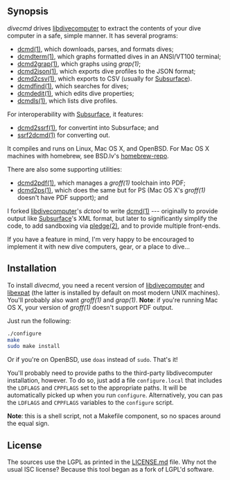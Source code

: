 ## Synopsis

*divecmd* drives [libdivecomputer](http://www.libdivecomputer.org) to
extract the contents of your dive computer in a safe, simple manner.  It
has several programs: 

- [dcmd(1)](https://kristaps.bsd.lv/divecmd/dcmd.1.html), which
  downloads, parses, and formats dives;
- [dcmdterm(1)](https://kristaps.bsd.lv/divecmd/dcmdterm.1.html),
  which graphs formatted dives in an ANSI/VT100 terminal;
- [dcmd2grap(1)](https://kristaps.bsd.lv/divecmd/dcmd2grap.1.html),
  which graphs using *grap(1)*; 
- [dcmd2json(1)](https://kristaps.bsd.lv/divecmd/dcmd2json.1.html),
  which exports dive profiles to the JSON format;
- [dcmd2csv(1)](https://kristaps.bsd.lv/divecmd/dcmd2csv.1.html),
  which exports to CSV (usually for [Subsurface](https://subsurface-divelog.org/)).
- [dcmdfind(1)](https://kristaps.bsd.lv/divecmd/dcmdfind.1.html),
  which searches for dives;
- [dcmdedit(1)](https://kristaps.bsd.lv/divecmd/dcmdedit.1.html),
  which edits dive properties;
- [dcmdls(1)](https://kristaps.bsd.lv/divecmd/dcmdls.1.html),
  which lists dive profiles.

For interoperability with [Subsurface](https://subsurface-divelog.org/),
it features:

- [dcmd2ssrf(1)](https://kristaps.bsd.lv/divecmd/dcmd2ssrf.1.html),
  for convertint into Subsurface; and
- [ssrf2dcmd(1)](https://kristaps.bsd.lv/divecmd/ssrf2dcmd.1.html)
  for converting out.

It compiles and runs on Linux, Mac OS X, and OpenBSD.
For Mac OS X machines with homebrew, see BSD.lv's
[homebrew-repo](https://github.com/kristapsdz/homebrew-repo).

There are also some supporting utilities:

- [dcmd2pdf(1)](https://kristaps.bsd.lv/divecmd/dcmd2pdf.1.html), which
  manages a *groff(1)* toolchain into PDF; 
- [dcmd2ps(1)](https://kristaps.bsd.lv/divecmd/dcmd2ps.1.html), which
  does the same but for PS (Mac OS X's *groff(1)* doesn't have PDF support);
  and

I forked [libdivecomputer](http://www.libdivecomputer.org)'s *dctool* to
write [dcmd(1)](https://kristaps.bsd.lv/divecmd/dcmd.1.html) ---
originally to provide output like
[Subsurface](https://subsurface-divelog.org/)'s XML format, but later to
significantly simplify the code, to add sandboxing via
[pledge(2)](https://man.openbsd.org/pledge.2), and to provide multiple
front-ends.

If you have a feature in mind, I'm very happy to be encouraged to
implement it with new dive computers, gear, or a place to dive...

## Installation

To install *divecmd*, you need a recent version of
[libdivecomputer](http://www.libdivecomputer.org) and
[libexpat](http://expat.sourceforge.net/) (the latter is installed by
default on most modern UNIX machines).  You'll probably also want
*groff(1)* and *grap(1)*.  **Note**: if you're running Mac OS X, your
version of *groff(1)* doesn't support PDF output.

Just run the following:

```sh
./configure
make
sudo make install
```

Or if you're on OpenBSD, use `doas` instead of `sudo`.  That's it!

You'll probably need to provide paths to the third-party libdivecomputer
installation, however.
To do so, just add a file `configure.local` that includes the `LDFLAGS`
and `CPPFLAGS` set to the appropriate paths.
It will be automatically picked up when you run `configure`.
Alternatively, you can pas the `LDFLAGS` and `CPPFLAGS` variables to the
`configure` script.

**Note**: this is a shell script, not a Makefile component, so no spaces
around the equal sign.

## License

The sources use the LGPL as printed in the [LICENSE.md](LICENSE.md)
file.
Why not the usual ISC license?
Because this tool began as a fork of LGPL'd software.
